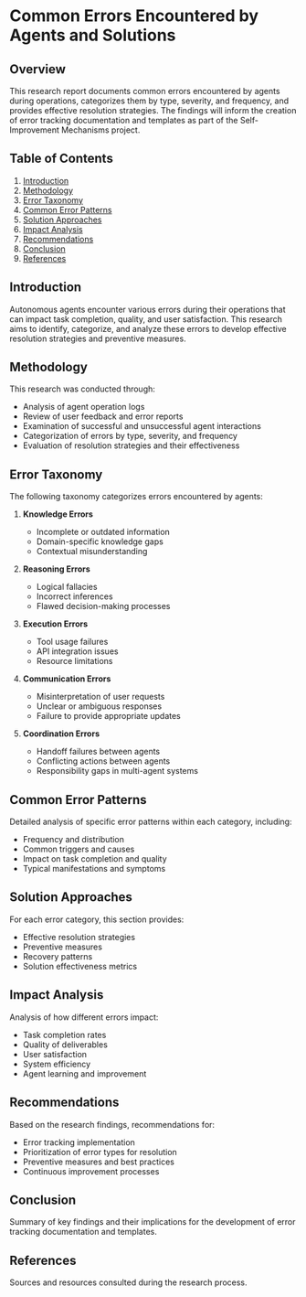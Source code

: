 # Common Errors Encountered by Agents and Solutions

## Overview

This research report documents common errors encountered by agents during operations, categorizes them by type, severity, and frequency, and provides effective resolution strategies. The findings will inform the creation of error tracking documentation and templates as part of the Self-Improvement Mechanisms project.

## Table of Contents

1. [Introduction](#introduction)
2. [Methodology](#methodology)
3. [Error Taxonomy](#error-taxonomy)
4. [Common Error Patterns](#common-error-patterns)
5. [Solution Approaches](#solution-approaches)
6. [Impact Analysis](#impact-analysis)
7. [Recommendations](#recommendations)
8. [Conclusion](#conclusion)
9. [References](#references)

## Introduction

Autonomous agents encounter various errors during their operations that can impact task completion, quality, and user satisfaction. This research aims to identify, categorize, and analyze these errors to develop effective resolution strategies and preventive measures.

## Methodology

This research was conducted through:
- Analysis of agent operation logs
- Review of user feedback and error reports
- Examination of successful and unsuccessful agent interactions
- Categorization of errors by type, severity, and frequency
- Evaluation of resolution strategies and their effectiveness

## Error Taxonomy

The following taxonomy categorizes errors encountered by agents:

1. **Knowledge Errors**
   - Incomplete or outdated information
   - Domain-specific knowledge gaps
   - Contextual misunderstanding

2. **Reasoning Errors**
   - Logical fallacies
   - Incorrect inferences
   - Flawed decision-making processes

3. **Execution Errors**
   - Tool usage failures
   - API integration issues
   - Resource limitations

4. **Communication Errors**
   - Misinterpretation of user requests
   - Unclear or ambiguous responses
   - Failure to provide appropriate updates

5. **Coordination Errors**
   - Handoff failures between agents
   - Conflicting actions between agents
   - Responsibility gaps in multi-agent systems

## Common Error Patterns

Detailed analysis of specific error patterns within each category, including:
- Frequency and distribution
- Common triggers and causes
- Impact on task completion and quality
- Typical manifestations and symptoms

## Solution Approaches

For each error category, this section provides:
- Effective resolution strategies
- Preventive measures
- Recovery patterns
- Solution effectiveness metrics

## Impact Analysis

Analysis of how different errors impact:
- Task completion rates
- Quality of deliverables
- User satisfaction
- System efficiency
- Agent learning and improvement

## Recommendations

Based on the research findings, recommendations for:
- Error tracking implementation
- Prioritization of error types for resolution
- Preventive measures and best practices
- Continuous improvement processes

## Conclusion

Summary of key findings and their implications for the development of error tracking documentation and templates.

## References

Sources and resources consulted during the research process.

